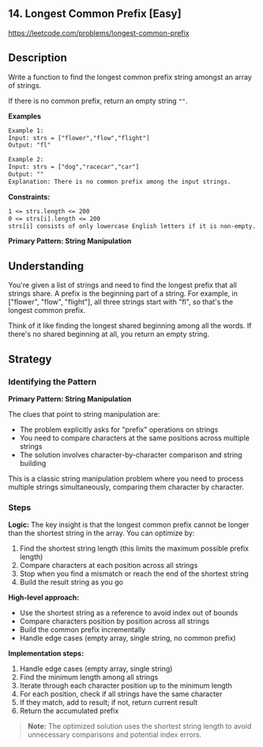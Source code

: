 ## 14. Longest Common Prefix [Easy]

https://leetcode.com/problems/longest-common-prefix

## Description

Write a function to find the longest common prefix string amongst an array of strings.

If there is no common prefix, return an empty string `""`.

**Examples**
```tex
Example 1:
Input: strs = ["flower","flow","flight"]
Output: "fl"

Example 2:
Input: strs = ["dog","racecar","car"]
Output: ""
Explanation: There is no common prefix among the input strings.
```

**Constraints:**
```tex
1 <= strs.length <= 200
0 <= strs[i].length <= 200
strs[i] consists of only lowercase English letters if it is non-empty.
```

**Primary Pattern: String Manipulation**

## Understanding

You're given a list of strings and need to find the longest prefix that all strings share. A prefix is the beginning part of a string. For example, in ["flower", "flow", "flight"], all three strings start with "fl", so that's the longest common prefix.

Think of it like finding the longest shared beginning among all the words. If there's no shared beginning at all, you return an empty string.

## Strategy

### Identifying the Pattern

**Primary Pattern: String Manipulation**

The clues that point to string manipulation are:
- The problem explicitly asks for "prefix" operations on strings
- You need to compare characters at the same positions across multiple strings
- The solution involves character-by-character comparison and string building

This is a classic string manipulation problem where you need to process multiple strings simultaneously, comparing them character by character.

### Steps

**Logic:** The key insight is that the longest common prefix cannot be longer than the shortest string in the array. You can optimize by:

1. Find the shortest string length (this limits the maximum possible prefix length)
2. Compare characters at each position across all strings
3. Stop when you find a mismatch or reach the end of the shortest string
4. Build the result string as you go

**High-level approach:**
- Use the shortest string as a reference to avoid index out of bounds
- Compare characters position by position across all strings
- Build the common prefix incrementally
- Handle edge cases (empty array, single string, no common prefix)

**Implementation steps:**
1. Handle edge cases (empty array, single string)
2. Find the minimum length among all strings
3. Iterate through each character position up to the minimum length
4. For each position, check if all strings have the same character
5. If they match, add to result; if not, return current result
6. Return the accumulated prefix

> **Note:** The optimized solution uses the shortest string length to avoid unnecessary comparisons and potential index errors.
